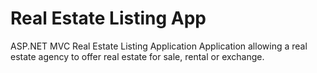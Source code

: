 # Real Estate Listing App
ASP.NET MVC Real Estate Listing Application
Application allowing a real estate agency to offer real estate for sale, rental or exchange.
